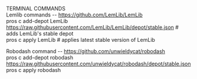 TERMINAL COMMANDS  
Lemlib commands -- https://github.com/LemLib/LemLib  
pros c add-depot LemLib https://raw.githubusercontent.com/LemLib/LemLib/depot/stable.json           # adds LemLib's stable depot  
pros c apply LemLib                                                                                 # applies latest stable version of LemLib  

Robodash command -- https://github.com/unwieldycat/robodash  
pros c add-depot robodash https://raw.githubusercontent.com/unwieldycat/robodash/depot/stable.json  
pros c apply robodash  
